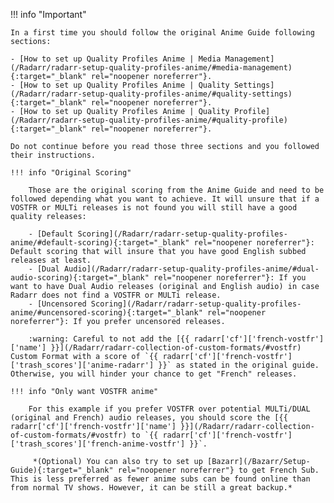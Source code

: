 <!-- markdownlint-disable MD041-->
!!! info "Important"

    In a first time you should follow the original Anime Guide following sections:

    - [How to set up Quality Profiles Anime | Media Management](/Radarr/radarr-setup-quality-profiles-anime/#media-management){:target="_blank" rel="noopener noreferrer"}.
    - [How to set up Quality Profiles Anime | Quality Settings](/Radarr/radarr-setup-quality-profiles-anime/#quality-settings){:target="_blank" rel="noopener noreferrer"}.
    - [How to set up Quality Profiles Anime | Quality Profile](/Radarr/radarr-setup-quality-profiles-anime/#quality-profile){:target="_blank" rel="noopener noreferrer"}.

    Do not continue before you read those three sections and you followed their instructions.

    !!! info "Original Scoring"

        Those are the original scoring from the Anime Guide and need to be followed depending what you want to achieve. It will unsure that if a VOSTFR or MULTi releases is not found you will still have a good quality releases:

        - [Default Scoring](/Radarr/radarr-setup-quality-profiles-anime/#default-scoring){:target="_blank" rel="noopener noreferrer"}: Default scoring that will insure that you have good English subbed releases at least.
        - [Dual Audio](/Radarr/radarr-setup-quality-profiles-anime/#dual-audio-scoring){:target="_blank" rel="noopener noreferrer"}: If you want to have Dual Audio releases (original and English audio) in case Radarr does not find a VOSTFR or MULTi release.
        - [Uncensored Scoring](/Radarr/radarr-setup-quality-profiles-anime/#uncensored-scoring){:target="_blank" rel="noopener noreferrer"}: If you prefer uncensored releases.

        :warning: Careful to not add the [{{ radarr['cf']['french-vostfr']['name'] }}](/Radarr/radarr-collection-of-custom-formats/#vostfr) Custom Format with a score of `{{ radarr['cf']['french-vostfr']['trash_scores']['anime-radarr'] }}` as stated in the original guide. Otherwise, you will hinder your chance to get "French" releases.

    !!! info "Only want VOSTFR anime"

        For this example if you prefer VOSTFR over potential MULTi/DUAL (original and French) audio releases, you should score the [{{ radarr['cf']['french-vostfr']['name'] }}](/Radarr/radarr-collection-of-custom-formats/#vostfr) to `{{ radarr['cf']['french-vostfr']['trash_scores']['french-anime-vostfr'] }}`.

         *(Optional) You can also try to set up [Bazarr](/Bazarr/Setup-Guide){:target="_blank" rel="noopener noreferrer"} to get French Sub. This is less preferred as fewer anime subs can be found online than from normal TV shows. However, it can be still a great backup.*
<!-- markdownlint-enable MD041-->

